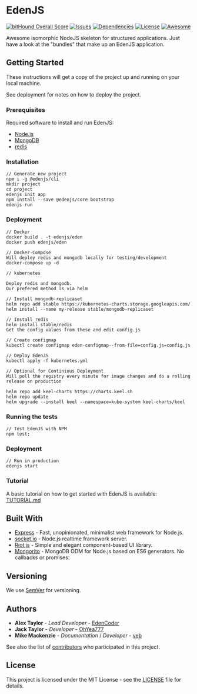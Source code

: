 # EdenJS
[![bitHound Overall Score](https://img.shields.io/bithound/code/github/eden-js/cli.svg?label=bitHound%20Overall%20Score&style=flat-square)](https://www.bithound.io/github/eden-js/cli)
[![Issues](https://img.shields.io/github/issues/eden-js/cli.svg?style=flat-square)](https://github.com/eden-js/cli/issues)
[![Dependencies](https://david-dm.org/eden-js/cli.svg?style=flat-square)](https://github.com/eden-js/cli)
[![License](https://img.shields.io/badge/license-MIT-blue.svg?style=flat-square)](https://github.com/eden-js/cli)
[![Awesome](https://img.shields.io/badge/awesome-true-green.svg?style=flat-square)](https://github.com/eden-js/cli)

Awesome isomorphic NodeJS skeleton for structured applications. Just have a look at the "bundles" that make up an EdenJS application.

## Getting Started
These instructions will get a copy of the project up and running on your local machine.

See deployment for notes on how to deploy the project.

### Prerequisites
Required software to install and run EdenJS:

* [Node.js](http://nodejs.org/)
* [MongoDB](https://www.mongodb.com/)
* [redis](https://redis.io/)

### Installation
```
// Generate new project
npm i -g @edenjs/cli
mkdir project
cd project
edenjs init app
npm install --save @edenjs/core bootstrap
edenjs run
```

### Deployment
```
// Docker
docker build . -t edenjs/eden
docker push edenjs/eden

// Docker-Compose
Will deploy redis and mongodb locally for testing/development
docker-compose up -d
```

```
// kubernetes

Deploy redis and mongodb.
Our prefered method is via helm

// Install mongodb-replicaset
helm repo add stable https://kubernetes-charts.storage.googleapis.com/
helm install --name my-release stable/mongodb-replicaset

// Install redis
helm install stable/redis
Get the config values from these and edit config.js

// Create configmap
kubectl create configmap eden-configmap--from-file=config.js=config.js

// Deploy EdenJS
kubectl apply -f kubernetes.yml

// Optional for Continious Deployment
Will poll the registry every minute for image changes and do a rolling release on production

helm repo add keel-charts https://charts.keel.sh
helm repo update
helm upgrade --install keel --namespace=kube-system keel-charts/keel
```

### Running the tests
```
// Test EdenJS with NPM
npm test;
```

### Deployment
```
// Run in production
edenjs start
```

### Tutorial

A basic tutorial on how to get started with EdenJS is available: [TUTORIAL.md](TUTORIAL.md/)

## Built With

* [Express](https://expressjs.com/) - Fast, unopinionated, minimalist web framework for Node.js.
* [socket.io](https://socket.io/) - Node.js realtime framework server.
* [Riot.js](https://riot.js.org/) - Simple and elegant component-based UI library.
* [Mongorito](http://mongorito.com/) - MongoDB ODM for Node.js based on ES6 generators. No callbacks or promises.

## Versioning
We use [SemVer](http://semver.org/) for versioning.

## Authors
* **Alex Taylor** - *Lead Developer* - [EdenCoder](https://github.com/EdenCoder)
* **Jack Taylor** - *Developer* - [OhYea777](https://github.com/OhYea777)
* **Mike Mackenzie** - *Documentation* / *Developer* - [veb](https://github.com/veb)

See also the list of [contributors](https://github.com/eden-js/cli/contributors) who participated in this project.

## License
This project is licensed under the MIT License - see the [LICENSE](LICENSE) file for details.
